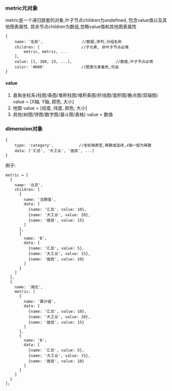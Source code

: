 ### metric元对象

metric是一个递归嵌套的对象,叶子节点children为undefined, 包含value值以及其他图表属性.
其余节点children为数组,忽略value值和其他图表属性

```
{
    name: '名称',                 //数据,序列,分组名称
    children: [                  //子元素, 非叶子节点必填
        metric, metric, ...
    ],
    value: [1, 100, 23, ...],                   //数值,叶子节点必填
    color: '#000'                //图表元素着色,可选
}
```

#### value
1. 直角坐标系(柱图/条图/堆积柱图/堆积条图/折线图/面积图/散点图/双轴图)
value = [X轴, Y轴, 颜色, 大小]
2. 地图
value = [经度, 纬度, 颜色, 大小]
3. 其他(树图/饼图/数字图/漏斗图/表格)
value = 数值

### dimension对象
```
{
    type: 'category',           //坐标轴类型,离散或连续,x轴一般为离散
    data: ['汇总', '大工业', '居民', ...]
}
```

例子:
```
metric = [
  {
    name: '北京',
    children: [
      {
        name: '当期值',
        data: [
          {name: '汇总', value: 10},
          {name: '大工业', value: 20},
          {name: '居民', value: 15}
        ]
      },
      {
        name: 'B',
        data: [
          {name: '汇总', value: 5},
          {name: '大工业', value: 15},
          {name: '居民', value: 10}
        ]
      }
    ]
  },
  {
    name: '湖北',
    metric: [
      {
        name: '累计值',
        data: [
          {name: '汇总', value: 10},
          {name: '大工业', value: 20},
          {name: '居民', value: 15}
        ]
      },
      {
        name: 'B',
        data: [
          {name: '汇总', value: 5},
          {name: '大工业', value: 15},
          {name: '居民', value: 10}
        ]
      }
    ]
  }
];
```